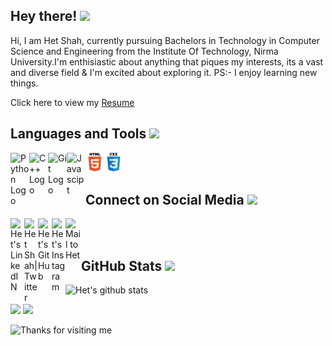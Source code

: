 <h2>Hey there! <img src="https://media.giphy.com/media/hvRJCLFzcasrR4ia7z/giphy.gif" width="25px"></h2>
Hi, I am Het Shah, currently pursuing Bachelors in Technology in Computer Science and Engineering from the Institute Of Technology, Nirma University.I'm  enthisiastic about anything that piques my interests, its a vast and diverse field & I'm excited about exploring it. 
PS:- I enjoy learning new things.
<br>

Click here to view my [Resume](https://docs.google.com/document/d/1YfeQzdOivUDgZcm_1WpVJOozJz8si3sm-qfJll6hjUQ/edit?usp=sharing)
<h2>Languages and Tools <img src="https://camo.githubusercontent.com/beb64ff21c883e318e4f5db5231c2ba4175705bea1c9249e82a41ab375db4f75/68747470733a2f2f6d65646961322e67697068792e636f6d2f6d656469612f51737347456d706b79454f684243623765312f67697068792e6769663f6369643d656366303565343761306e336769316266716e74716d6f62386739616964316f796a327772336473336d67373030626c267269643d67697068792e676966" width="50px"> </h2>
<a>
  <img align="left" title="Python" alt="Python Logo" width="30px" src="https://upload.wikimedia.org/wikipedia/commons/c/c3/Python-logo-notext.svg" />
</a>
<a>
  <img align="left" title="C++" alt="C++ Logo" width="30px" src="https://upload.wikimedia.org/wikipedia/commons/1/18/ISO_C%2B%2B_Logo.svg" />
</a>
<a>
  <img align="left" title="Git" alt="Git Logo" width="30px" src="https://upload.wikimedia.org/wikipedia/commons/3/3f/Git_icon.svg" />
</a>
<a> 
  <img align="left" title="Javascript" img src="https://camo.githubusercontent.com/6b457452bb92078e3c886e97fdede78beb3d05d931cfd516942e91b26c6c283c/68747470733a2f2f63646e2e7261776769742e636f6d2f7a656b652f6a6176617363726970742d79656c6c6f772f6d61737465722f6c6f676f2e737667" alt="Javascipt" width="30px"/> 
</a>
<a> 
  <img align="left" title="HTML5" img src="https://raw.githubusercontent.com/devicons/devicon/master/icons/html5/html5-original-wordmark.svg" alt="html5" width="30px"/>
</a>
<a> 
  <img align="left" title="CSS" img src="https://raw.githubusercontent.com/devicons/devicon/master/icons/css3/css3-original-wordmark.svg" alt="css3" width="30px"/> 
</a>
<br>

<br>
<h2>Connect on Social Media <img src="https://media4.giphy.com/media/3tLfKrc4pLWiTkAAph/giphy.gif?cid=6c09b952f5154cce3ebeac8cbd2a15f3a159d87bc8fe5957&rid=giphy.gif&ct=s" width="50px"> </h2>
<a href="https://www.linkedin.com/in/hetshah1101/">
  <img align="left" alt="Het's LinkedIN" title="LinkedIN" width="22px" src="https://raw.githubusercontent.com/peterthehan/peterthehan/master/assets/linkedin.svg" />
</a>
<a href="https://twitter.com/hetshah1101">
  <img align="left" alt="Het Shah| Twitter" title="Twitter" width="22px" src="https://raw.githubusercontent.com/peterthehan/peterthehan/master/assets/twitter.svg" />
</a>
<a href="https://github.com/hetshah1101">
  <img align="left" alt="Het's GitHub" title="GitHub" width="22px" src="https://upload.wikimedia.org/wikipedia/commons/9/91/Octicons-mark-github.svg" />
</a>
<a href="https://www.instagram.com/hetshah1101/">
  <img align="left" alt="Het's Instagram" title="Instagram" width="22px" src="https://upload.wikimedia.org/wikipedia/commons/e/e7/Instagram_logo_2016.svg">
</a>

<a href="mailto:arihanthet11@gmail.com">
  <img align="left" alt="Mail to Het" title="Mail" width="25px" src="https://upload.wikimedia.org/wikipedia/commons/7/7e/Gmail_icon_%282020%29.svg" />
</a>
<br>

<br>
<h2>GitHub Stats <img src="https://camo.githubusercontent.com/1ecbe12a1569a272510c2e02dafe718838b736de234b1baf24bed9dc35dd6eb8/68747470733a2f2f7468656c696e6b6e65777370617065722e63612f696d616765732f61727469636c65732f566f6c756d655f33362f5370656369616c2f5f726573697a65642f6d6564696164656d2e706f6c6c732e4c617572614c616c6f6e64652e676966" width="50px"></h2>

![Het's github stats](https://github-readme-stats.vercel.app/api?username=hetshah1101&show_icons=true&hide_border=true)
<br>

![](https://komarev.com/ghpvc/?username=jayyymin18&color=blue)
![](https://visitor-badge.glitch.me/badge?page_id=hetshah1101.hetshah1101)
<br>

<img height="120" alt="Thanks for visiting me" width="100%" src="https://raw.githubusercontent.com/BrunnerLivio/brunnerlivio/master/images/marquee.svg" />
<br />


<!--
**hetshah1101/hetshah1101** is a ✨ _special_ ✨ repository because its `README.md` (this file) appears on your GitHub profile.

Here are some ideas to get you started:

- 🔭 I’m currently working on ...
- 🌱 I’m currently learning ...
- 👯 I’m looking to collaborate on ...
- 🤔 I’m looking for help with ...
- 💬 Ask me about ...
- 📫 How to reach me: ...
- 😄 Pronouns: ...
- ⚡ Fun fact: ...
-->
